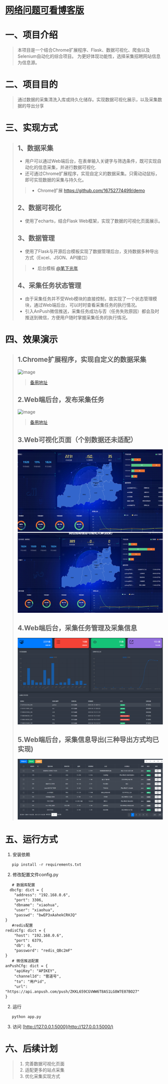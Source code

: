 # [网络问题可看博客版](https://www.wyxai.top/?p=175)

# 一、项目介绍

> 本项目是一个结合Chrome扩展程序、Flask、数据可视化、爬虫以及Selenium自动化的综合项目。 为更好体现功能性，选择采集招聘网站信息为信息源。

# 二、项目目的

> 通过数据的采集清洗入库或持久化储存。实现数据可视化展示，以及采集数据的导出分享

# 三、实现方式

> ## 1、数据采集
>* 用户可以通过Web端后台，在表单输入关键字与筛选条件，既可实现自动化的信息采集，并进行数据可视化.
>* 还可通过Chrome扩展程序，实现自定义的数据采集。只需动动鼠标，即可实现数据的采集与持久化。
>> * Chrome扩展 https://github.com/16752774499/demo
>## 2、数据可视化
>* 使用了echarts，结合Flask Web框架，实现了数据的可视化页面展示。
>## 3、数据管理
>* 使用了Flask与开源后台模板实现了数据管理后台，支持数据多种导出方式（Excel、JSON、API接口）
>> * 后台模板 [@笔下光年]( https://gitee.com/yinqi/light-year-admin-using-v5-for-example)
>## 4、采集任务状态管理
>* 由于采集任务并不受Web模块的直接控制，故实现了一个状态管理模块，通过Web端后台，可以时时查看采集任务的执行情况。
>* 引入AnPush微信推送，采集任务成功与否（任务失败原因）都会及时推送到微信，方便用户随时掌握采集任务的执行情况。

# 四、效果演示

> ## 1.Chrome扩展程序，实现自定义的数据采集
>![image](md_src/Chrome扩展自定义采集.gif)
>> [备用地址](https://xaiohua.serv00.net/wp-content/uploads/2024/07/Chrome%E6%89%A9%E5%B1%95%E8%87%AA%E5%AE%9A%E4%B9%89%E9%87%87%E9%9B%86%E2%80%94%E2%80%94%E4%BD%BF%E7%94%A8Clipchamp%E5%88%B6%E4%BD%9C.mp4)
>## 2.Web端后台，发布采集任务
>![image](md_src/Web后台发布采集任务.gif)
>> [备用地址](https://xaiohua.serv00.net/wp-content/uploads/2024/07/Web%E5%90%8E%E5%8F%B0%E5%8F%91%E5%B8%83%E9%87%87%E9%9B%86%E4%BB%BB%E5%8A%A1%E2%80%94%E2%80%94%E4%BD%BF%E7%94%A8Clipchamp%E5%88%B6%E4%BD%9C.mp4)
>## 3.Web可视化页面（个别数据还未适配）
>![img_1.png](md_src/img_1.png)
> ![img.png](md_src/img.png)
>## 4.Web端后台，采集任务管理及采集信息
>![img_2.png](md_src/img_2.png)
>## 5.Web端后台，采集信息导出(三种导出方式均已实现)
> ![img.png](md_src/img_3.png)

# 五、运行方式

1. 安装依赖

```
   pip install -r requirements.txt
```

2. 修改配置文件config.py

```
   # 数据库配置
  dbcfg: dict = {
    "address": "192.168.0.6",
    "port": 3306,
    "dbname": "xiaohua",
    "user": "xiaohua",
    "passwd": "bwEP3xAahekCRHJQ"
}
   #redis配置
redisCfg: dict = {
    "host": "192.168.0.6",
    "port": 6379,
    "db": 0,
    "password": "redis_QBc2mF"
}
   # 微信推送配置
anPushCfg: dict = {
    "apiKey": "APIKEY",
    "channelId": "管道号",
    "to": "用户id",
    "url": "https://api.anpush.com/push/ZKKL659CGVWW6T8AS1LG8W7E07BO27"
}
```

2. 运行

```
   python app.py
```

3. 访问 [http://127.0.0.1:5000](http://127.0.0.1:5000/)

# 六、后续计划

> 1. 完善数据可视化页面
>2. 适配更多的站点采集
>3. 优化采集实现方式


